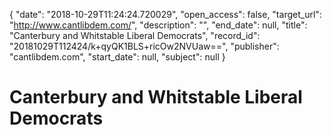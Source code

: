{
  "date": "2018-10-29T11:24:24.720029", 
  "open_access": false, 
  "target_url": "http://www.cantlibdem.com/", 
  "description": "", 
  "end_date": null, 
  "title": "Canterbury and Whitstable Liberal Democrats", 
  "record_id": "20181029T112424/k+qyQK1BLS+ricOw2NVUaw==", 
  "publisher": "cantlibdem.com", 
  "start_date": null, 
  "subject": null
}

# Canterbury and Whitstable Liberal Democrats

